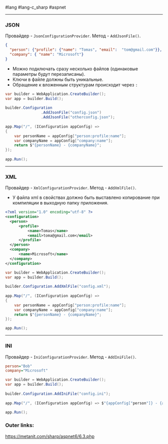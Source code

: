 #lang #lang-c_sharp #aspnet

---
### **JSON**
Провайдер - `JsonConfigurationProvider`.
Метод - `AddJsonFile()`.

```json
{
  "person": {"profile": {"name": "Tomas", "email":  "tom@gmail.com"}},
  "company": { "name": "Microsoft"}
}
```

- Можно подключать сразу несколько файлов (одинаковые параметры будут перезаписаны).
- Ключи в файле должны быть уникальные.
- Обращение к вложенным структурам происходит через `:` 

```csharp
var builder = WebApplication.CreateBuilder();
var app = builder.Build();
 
builder.Configuration
                .AddJsonFile("config.json")
                .AddJsonFile("otherconfig.json");
 
app.Map("/", (IConfiguration appConfig) =>
{
    var personName = appConfig["person:profile:name"];
    var companyName = appConfig["company:name"];
    return $"{personName} - {companyName}";
});
 
app.Run();
```

---
### **XML**
Провайдер - `XmlConfigurationProvider`.
Метод - `AddXmlFile()`.

- У файла xml в свойствах должно быть выставлено копирование при компиляции в выходную папку приложения.
```xml
<?xml version="1.0" encoding="utf-8" ?>
<configuration>
  <person>
      <profile>
          <name>Tomas</name>
          <email>toma@gmail.com</email>
      </profile>
  </person>
  <company>
      <name>Microsoft</name>
  </company>
</configuration>
```

```csharp
var builder = WebApplication.CreateBuilder();
var app = builder.Build();
 
builder.Configuration.AddXmlFile("config.xml");
 
app.Map("/", (IConfiguration appConfig) =>
{
    var personName = appConfig["person:profile:name"];
    var companyName = appConfig["company:name"];
    return $"{personName} - {companyName}";
});

app.Run();
```

---
### **INI**
Провайдер - `IniConfigurationProvider`.
Метод - `AddIniFile()`.

```ini
person="Bob"
company="Microsoft"
```

```csharp
var builder = WebApplication.CreateBuilder();
var app = builder.Build();
 
builder.Configuration.AddIniFile("config.ini");
 
app.Map("/", (IConfiguration appConfig) => $"{appConfig["person"]} - {appConfig["company"]}");
 
app.Run();
```

### Outer links:
https://metanit.com/sharp/aspnet6/6.3.php